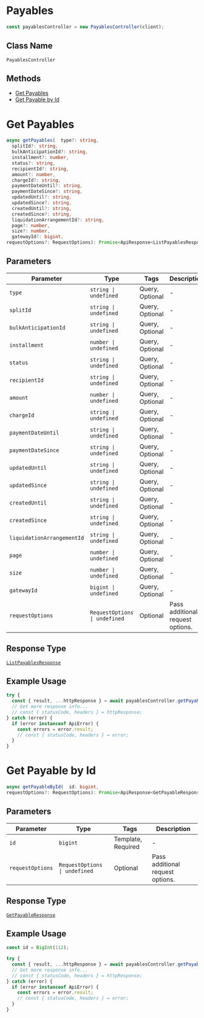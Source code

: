 # Payables

```ts
const payablesController = new PayablesController(client);
```

## Class Name

`PayablesController`

## Methods

* [Get Payables](../../doc/controllers/payables.md#get-payables)
* [Get Payable by Id](../../doc/controllers/payables.md#get-payable-by-id)


# Get Payables

```ts
async getPayables(  type?: string,
  splitId?: string,
  bulkAnticipationId?: string,
  installment?: number,
  status?: string,
  recipientId?: string,
  amount?: number,
  chargeId?: string,
  paymentDateUntil?: string,
  paymentDateSince?: string,
  updatedUntil?: string,
  updatedSince?: string,
  createdUntil?: string,
  createdSince?: string,
  liquidationArrangementId?: string,
  page?: number,
  size?: number,
  gatewayId?: bigint,
requestOptions?: RequestOptions): Promise<ApiResponse<ListPayablesResponse>>
```

## Parameters

| Parameter | Type | Tags | Description |
|  --- | --- | --- | --- |
| `type` | `string \| undefined` | Query, Optional | - |
| `splitId` | `string \| undefined` | Query, Optional | - |
| `bulkAnticipationId` | `string \| undefined` | Query, Optional | - |
| `installment` | `number \| undefined` | Query, Optional | - |
| `status` | `string \| undefined` | Query, Optional | - |
| `recipientId` | `string \| undefined` | Query, Optional | - |
| `amount` | `number \| undefined` | Query, Optional | - |
| `chargeId` | `string \| undefined` | Query, Optional | - |
| `paymentDateUntil` | `string \| undefined` | Query, Optional | - |
| `paymentDateSince` | `string \| undefined` | Query, Optional | - |
| `updatedUntil` | `string \| undefined` | Query, Optional | - |
| `updatedSince` | `string \| undefined` | Query, Optional | - |
| `createdUntil` | `string \| undefined` | Query, Optional | - |
| `createdSince` | `string \| undefined` | Query, Optional | - |
| `liquidationArrangementId` | `string \| undefined` | Query, Optional | - |
| `page` | `number \| undefined` | Query, Optional | - |
| `size` | `number \| undefined` | Query, Optional | - |
| `gatewayId` | `bigint \| undefined` | Query, Optional | - |
| `requestOptions` | `RequestOptions \| undefined` | Optional | Pass additional request options. |

## Response Type

[`ListPayablesResponse`](../../doc/models/list-payables-response.md)

## Example Usage

```ts
try {
  const { result, ...httpResponse } = await payablesController.getPayables();
  // Get more response info...
  // const { statusCode, headers } = httpResponse;
} catch (error) {
  if (error instanceof ApiError) {
    const errors = error.result;
    // const { statusCode, headers } = error;
  }
}
```


# Get Payable by Id

```ts
async getPayableById(  id: bigint,
requestOptions?: RequestOptions): Promise<ApiResponse<GetPayableResponse>>
```

## Parameters

| Parameter | Type | Tags | Description |
|  --- | --- | --- | --- |
| `id` | `bigint` | Template, Required | - |
| `requestOptions` | `RequestOptions \| undefined` | Optional | Pass additional request options. |

## Response Type

[`GetPayableResponse`](../../doc/models/get-payable-response.md)

## Example Usage

```ts
const id = BigInt(112);

try {
  const { result, ...httpResponse } = await payablesController.getPayableById(id);
  // Get more response info...
  // const { statusCode, headers } = httpResponse;
} catch (error) {
  if (error instanceof ApiError) {
    const errors = error.result;
    // const { statusCode, headers } = error;
  }
}
```

